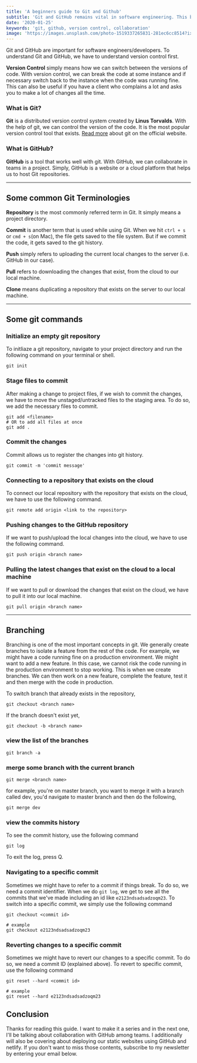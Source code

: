 ```yaml
---
title: 'A beginners guide to Git and Github'
subtitle: 'Git and GitHub remains vital in software engineering. This blog aims to provide the basics of it.'
date: '2020-01-25'
keywords: 'git, github, version control, collaboration'
image: 'https://images.unsplash.com/photo-1519337265831-281ec6cc8514?ixid=MnwxMjA3fDB8MHxwaG90by1wYWdlfHx8fGVufDB8fHx8&ixlib=rb-1.2.1&auto=format&fit=crop&w=750&q=80'
---
```


Git and GitHub are important for software engineers/developers. To understand Git and GitHub, we have to understand version control first.

**Version Control** simply means how we can switch between the versions of code. With version control, we can break the code at some instance and if necessary switch back to the instance when the code was running fine. This can also be useful if you have a client who complains a lot and asks you to make a lot of changes all the time.

### What is Git?

**Git** is a distributed version control system created by **Linus Torvalds**. With the help of git, we can control the version of the code. It is the most popular version control tool that exists. <a href='https://git-scm.com/' target='_blank'>Read more</a> about git on the official website.

### What is GitHub?

**GitHub** is a tool that works well with git. With GitHub, we can collaborate in teams in a project. Simply, GitHub is a website or a cloud platform that helps us to host Git repositories.

---

## Some common Git Terminologies

**Repository** is the most commonly referred term in Git. It simply means a project directory.

**Commit** is another term that is used while using Git. When we hit `ctrl + s` or `cmd + s`(on Mac), the file gets saved to the file system. But if we commit the code, it gets saved to the git history.

**Push** simply refers to uploading the current local changes to the server (i.e. GitHub in our case).

**Pull** refers to downloading the changes that exist, from the cloud to our local machine.

**Clone** means duplicating a repository that exists on the server to our local machine.

---

## Some git commands

### Initialize an empty git repository

To initliaze a git repository, navigate to your project directory and run the following command on your terminal or shell.

```shell
git init
```

### Stage files to commit

After making a change to project files, if we wish to commit the changes, we have to move the unstaged/untracked files to the staging area. To do so, we add the necessary files to commit.

```shell
git add <filename>
# OR to add all files at once
git add .
```

### Commit the changes

Commit allows us to register the changes into git history.

```shell
git commit -m 'commit message'
```

### Connecting to a repository that exists on the cloud

To connect our local repository with the repository that exists on the cloud, we have to use the following command.

```shell
git remote add origin <link to the repository>
```

### Pushing changes to the GitHub repository

If we want to push/upload the local changes into the cloud, we have to use the following command.

```shell
git push origin <branch name>
```

### Pulling the latest changes that exist on the cloud to a local machine

If we want to pull or download the changes that exist on the cloud, we have to pull it into our local machine.

```shell
git pull origin <branch name>
```

---

## Branching

Branching is one of the most important concepts in git. We generally create branches to isolate a feature from the rest of the code. For example, we might have a code running fine on a production environment. We might want to add a new feature. In this case, we cannot risk the code running in the production environment to stop working. This is when we create branches. We can then work on a new feature, complete the feature, test it and then merge with the code in production.

To switch branch that already exists in the repository,

```shell
git checkout <branch name>
```

If the branch doesn't exist yet,

```shell
git checkout -b <branch name>
```

### view the list of the branches

```shell
git branch -a
```

### merge some branch with the current branch

```shell
git merge <branch name>
```

for example, you're on master branch, you want to merge it with a branch called dev, you'd navigate to master branch and then do the following,

```shell
git merge dev
```

### view the commits history

To see the commit history, use the following command

```shell
git log
```

To exit the log, press Q.

### Navigating to a specific commit

Sometimes we might have to refer to a commit if things break. To do so, we need a commit identifier. When we do `git log`, we get to see all the commits that we've made including an id like `e2123ndsadsadzoqm23`. To switch into a specific commit, we simply use the following command

```shell
git checkout <commit id>

# example
git checkout e2123ndsadsadzoqm23
```

### Reverting changes to a specific commit

Sometimes we might have to revert our changes to a specific commit. To do so, we need a commit ID (explained above). To revert to specific commit, use the following command

```shell
git reset --hard <commit id>

# example
git reset --hard e2123ndsadsadzoqm23
```

## Conclusion

Thanks for reading this guide. I want to make it a series and in the next one, I'll be talking about collaboration with GitHub among teams. I additionally will also be covering about deploying our static websites using GitHub and netlify. If you don't want to miss those contents, subscribe to my newsletter by entering your email below.
